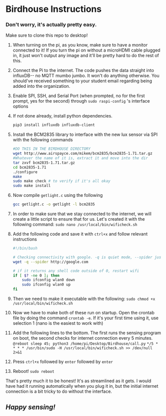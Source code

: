 # Birdhouse Instructions
### Don't worry, it's actually pretty easy.

Make sure to clone this repo to desktop!

1. When turning on the pi, as you know, make sure to have a monitor connected to it! If you turn the pi on without a microHDMI cable plugged in, it just won't output any image and it'll be pretty hard to do the rest of this.
2. Connect the Pi to the internet. The code pushes the data straight into influxDB-- no MQTT mumbo jumbo. It won't do anything otherwise. You should've received something to your student email regarding being added into the organization.
3. Enable SPI, SSH, and Serial Port (when prompted, no for the first prompt, yes for the second) through `sudo raspi-config` 's interface options
4. If not done already, install python dependencies.
    ```bash
    pip3 install influxdb influxdb-client
    ```
5. Install the BCM2835 library to interface with the new lux sensor via SPI with the following commands
    ```bash
    #DO THIS IN THE BIRDHOUSE DIRECTORY
    wget http://www.airspayce.com/mikem/bcm2835/bcm2835-1.71.tar.gz
    #Whatever the name of it is, extract it and move into the dir
    tar zxvf bcm2835-1.71.tar.gz
    cd bcm2835-1.71
    ./configure
    make
    sudo make check # to verify if it's all okay
    sudo make install
    ```
6. Now compile `getlight.c` using the following
    ```bash
    gcc getlight.c -o getlight -l bcm2835
    ```

7. In order to make sure that we stay connected to the internet, we will create a little script to ensure that for us. Let's created it with the following command:
    `sudo nano /usr/local/bin/wificheck.sh`
8. Add the following code and save it with `ctrl+x` and follow relevant instructions
    ```bash
    #!/bin/bash

    # Checking connectivity with google. -q is quiet mode, --spider just checks page availability
    wget -q --spider http://google.com

    # if it returns any shell code outside of 0, restart wifi
    if [ $? -ne 0 ]; then
        sudo ifconfig wlan0 down
        sudo ifconfig wlan0 up
    fi
    ```
9. Then we need to make it executable with the following:
    `sudo chmod +x /usr/local/bin/wificheck.sh`
10. Now we have to make both of these run on startup. Open the crontab file by doing the command `crontab -e`. If it's your first time using it, use selection 1 (nano is the easiest to work with)
11. Add the following lines to the bottom. The first runs the sensing program on boot, the second checks for internet connection every 5 minutes.
    `@reboot sleep 45; python3 /home/pi/Desktop/Birdhouse/call.py`
    `*/5 * * * * /usr/bin/sudo -H /usr/local/bin/wificheck.sh >> /dev/null 2>&1`
12. Press `ctrl+x` followed by `enter` followed by `enter`
13. Reboot! `sudo reboot`

That's pretty much it to be honest! It's as streamlined as it gets. I would have had it running automatically when you plug it in, but the initial internet connection is a bit tricky to do without the interface.

## *Happy sensing!*
